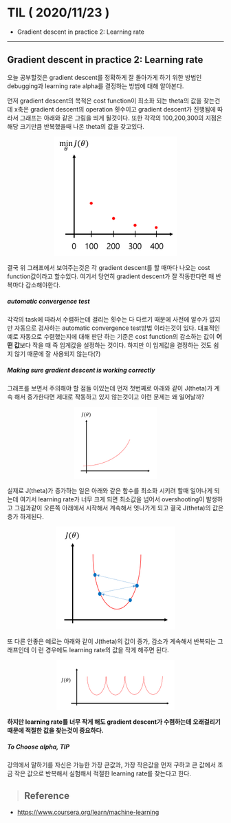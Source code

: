 # TIL ( 2020/11/23 )

- Gradient descent in practice 2: Learning rate

---

## Gradient descent in practice 2: Learning rate

오늘 공부할것은 gradient descent를 정확하게 잘 돌아가게 하기 위한 방법인 debugging과 learning rate alpha를 결정하는 방법에 대해 알아본다.

  

먼저 gradient descent의 목적은 cost function이 최소화 되는 theta의 값을 찾는건데  x축은 gradient descent의 operation 횟수이고 gradient descent가 진행됨에 따라서 그래프는 아래와 같은 그림을 띄게 될것이다. 또한 각각의 100,200,300의 지점은 해당 크기만큼 반복했을때 나온 theta의 값을 갖고있다.

<p align="center"><img src="../image/Machine/11.24/001.png" style="zoom:50%;"/></p>

  

결국 위 그래프에서 보여주는것은 각 gradient descent를 할 때마다 나오는 cost function값이라고 할수있다. 여기서 당연히 gradient descent가 잘 작동한다면 매 반복마다 감소해야한다. 

   

##### automatic convergence test

각각의 task에 따라서 수렴하는데 걸리는 횟수는 다 다르기 때문에 사전에 알수가 없지만 자동으로 검사하는 automatic convergence test방법 이라는것이 있다. 대표적인 예로 자동으로 수렴했는지에 대해 판단 하는 기준은 cost function의 감소하는 값이 **어떤 값**보다 작을 때 즉 임계값을 설정하는 것이다. 하지만 이 임계값을 결정하는 것도 쉽지 않기 때문에 잘 사용되지 않는다(?)



##### Making sure gradient descent is working correctly

그래프를 보면서 주의해야 할 점들 이있는데 먼저 첫번째로 아래와 같이 J(theta)가 계속 해서 증가한다면 제대로 작동하고 있지 않는것이고 이런 문제는 왜 일어날까?

<p align="center"><img src="../image/Machine/11.24/002.png" style="zoom:50%;"/></p>

  

실제로 J(theta)가 증가하는 일은 아래와 같은 함수를 최소화 시키려 할때 일어나게 되는데 여기서 learning rate가 너무 크게 되면 최소값을 넘어서 overshooting이 발생하고 그림과같이 오른쪽 아래에서 시작해서 계속해서 엇나가게 되고 결국 J(theta)의 값은 증가 하게된다.

<p align="center"><img src="../image/Machine/11.24/003.png" style="zoom:50%;"/></p>

  

또 다른 안좋은 예로는 아래와 같이 J(theta)의 값이 증가, 감소가 계속해서 반복되는 그래프인데 이 런 경우에도 learning rate의 값을 작게 해주면 된다.

<p align="center"><img src="../image/Machine/11.24/004.png" style="zoom:50%;"/></p>

**하지만 learning rate를 너무 작게 해도 gradient descent가 수렴하는데 오래걸리기 때문에 적절한 값을 찾는것이 중요하다.**

  

##### To Choose alpha, TIP

강의에서 말하기를 자신은 가능한 가장 큰값과, 가장 작은값을 먼저 구하고 큰 값에서 조금 작은 값으로 반복해서 실험해서 적절한 learning rate를 찾는다고 한다. 





>## Reference

- https://www.coursera.org/learn/machine-learning